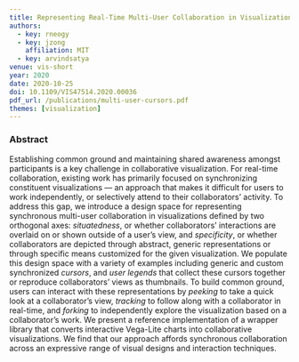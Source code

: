 ```yaml
---
title: Representing Real-Time Multi-User Collaboration in Visualizations
authors:
  - key: rneogy
  - key: jzong
    affiliation: MIT
  - key: arvindsatya
venue: vis-short
year: 2020
date: 2020-10-25
doi: 10.1109/VIS47514.2020.00036
pdf_url: /publications/multi-user-cursors.pdf
themes: [visualization]
---
```


### Abstract

Establishing common ground and maintaining shared awareness amongst participants is a key challenge in collaborative visualization. For real-time collaboration, existing work has primarily focused on synchronizing constituent visualizations — an approach that makes it difficult for users to work independently, or selectively attend to their collaborators’ activity. To address this gap, we introduce a design space for representing synchronous multi-user collaboration in visualizations defined by two orthogonal axes: _situatedness_, or whether collaborators’ interactions are overlaid on or shown outside of a user’s view, and _specificity_, or whether collaborators are depicted through abstract, generic representations or through specific means customized for the given visualization. We populate this design space with a variety of examples including generic and custom synchronized _cursors_, and _user legends_ that collect these cursors together or reproduce collaborators’ views as thumbnails. To build common ground, users can interact with these representations by _peeking_ to take a quick look at a collaborator’s view, _tracking_ to follow along with a collaborator in real-time, and _forking_ to independently explore the visualization based on a collaborator’s work. We present a reference implementation of a wrapper library that converts interactive Vega-Lite charts into collaborative visualizations. We find that our approach affords synchronous collaboration across an expressive range of visual designs and interaction techniques.

